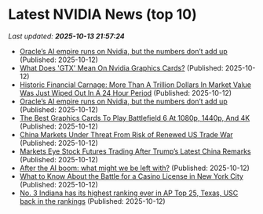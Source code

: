 # Latest NVIDIA News (top 10)
_Last updated: **2025-10-13 21:57:24**_

- [Oracle’s AI empire runs on Nvidia, but the numbers don’t add up](https://biztoc.com/x/e53c79449ae41b87) (Published: 2025-10-12)
- [What Does 'GTX' Mean On Nvidia Graphics Cards?](https://www.bgr.com/1988916/what-nvidia-gpu-graphics-card-gtx-means/) (Published: 2025-10-12)
- [Historic Financial Carnage: More Than A Trillion Dollars In Market Value Was Just Wiped Out In A 24 Hour Period](http://theeconomiccollapseblog.com/historic-financial-carnage-more-than-a-trillion-dollars-in-market-value-was-just-wiped-out-in-a-24-hour-period/) (Published: 2025-10-12)
- [Oracle’s AI empire runs on Nvidia, but the numbers don’t add up](https://www.thestreet.com/investing/oracles-ai-empire-runs-on-nvidia-but-the-numbers-dont-add-up) (Published: 2025-10-12)
- [The Best Graphics Cards To Play Battlefield 6 At 1080p, 1440p, And 4K](https://wccftech.com/best/the-best-graphics-cards-for-battlefield-6/) (Published: 2025-10-12)
- [China Markets Under Threat From Risk of Renewed US Trade War](https://finance.yahoo.com/news/china-markets-under-threat-risk-081845406.html) (Published: 2025-10-12)
- [Markets Eye Stock Futures Trading After Trump’s Latest China Remarks](https://biztoc.com/x/f41901aefcf49570) (Published: 2025-10-12)
- [After the AI boom: what might we be left with?](https://blog.robbowley.net/2025/10/12/after-the-ai-boom-what-might-we-be-left-with/) (Published: 2025-10-12)
- [What to Know About the Battle for a Casino License in New York City](https://biztoc.com/x/829885b084860538) (Published: 2025-10-12)
- [No. 3 Indiana has its highest ranking ever in AP Top 25, Texas, USC back in the rankings](https://biztoc.com/x/e7010daec3d2b9c2) (Published: 2025-10-12)

